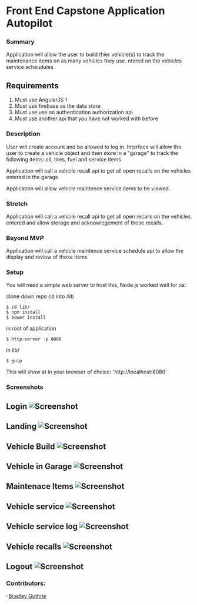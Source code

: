 # Front End Capstone Application  Autopilot

### Summary
Application will allow the user to build thier vehicle(s) to track the maintenance items on as many vehicles they use.  ntered on the vehicles service scheudules


## Requirements
1. Must use AngularJS 1
1. Must use firebase as the data store
1. Must use use an authentication authorization api
1. Must use another api that you have not worked with before


### Description
User will create account and be allowed to log in.  Interface will allow the  user to create a vehicle object and then store in a "garage" to track the following items: oil, tires, fuel and service items.

Application will call a vehcile recall api to get all open recalls on the vehicles entered in the garage

Application will allow vehicle maintence service items to be viewed.

### Stretch
Application will call a vehcile recall api to get all open recalls on the vehicles entered and allow storage and acknowlegement of those recalls.

### Beyond MVP
Application will call a vehicle maintence service schedule api to allow the  display and review of those items

### Setup
You will need a simple web server to host this, Node.js worked well for us:

clone down repo
cd into /lib
```
$ cd lib/
$ npm install
$ bower install
```
in root of  application

```
$ http-server -p 8080
```
in lib/

```
$ gulp
```

This will show at in your browser of choice:
'http://localhost:8080'


### Screenshots


## Login ![Screenshot](/img/login.png)

## Landing ![Screenshot](/img/landing.png)

## Vehicle Build ![Screenshot](/img/auto.png)

## Vehicle in Garage ![Screenshot](/img/garage.png)

## Maintenace Items ![Screenshot](/img/oilfueltires.png)

## Vehicle service ![Screenshot](/img/service.png)

## Vehicle service log ![Screenshot](/img/serviceLog.png)

## Vehicle recalls ![Screenshot](/img/serviceRecall.png)

## Logout ![Screenshot](/img/logout.png)

### Contributors:
-[Bradley Guthrie](https://github.com/guthb)

